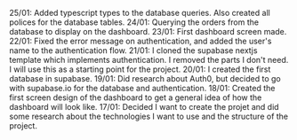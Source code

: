 25/01: Added typescript types to the database queries. Also created all polices for the database tables.
24/01: Querying the orders from the database to display on the dashboard.
23/01: First dashboard screen made.
22/01: Fixed the error message on authentication, and added the user's name to the authentication flow. 
21/01: I cloned the supabase nextjs template which implements authentication. I removed the parts I don't need. I will use this as a starting point for the project.
20/01: I created the first database in supabase.
19/01: Did research about Auth0, but decided to go with supabase.io for the database and authentication.
18/01: Created the first screen design of the dashboard to get a general idea of how the dashboard will look like.
17/01: Decided I want to create the projet and did some research about the technologies I want to use and the structure of the project.